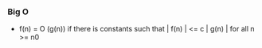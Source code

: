 ### Big O
- f(n) = O (g(n)) if there is constants such that 
	| f(n) | <= c | g(n) | for all n >= n0 
